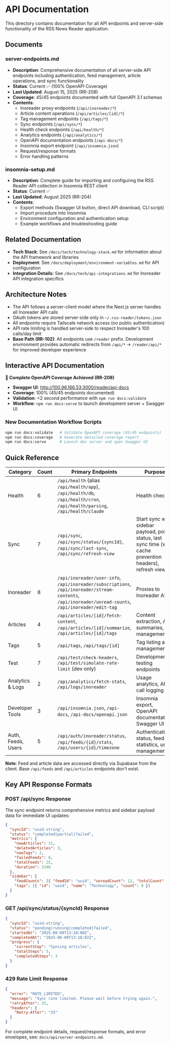 # API Documentation

This directory contains documentation for all API endpoints and server-side functionality of the RSS News Reader application.

## Documents

### server-endpoints.md

- **Description**: Comprehensive documentation of all server-side API endpoints including authentication, feed management, article operations, and sync functionality
- **Status**: Current ✅ (100% OpenAPI Coverage)
- **Last Updated**: August 15, 2025 (RR-208)
- **Coverage**: 45/45 endpoints documented with full OpenAPI 3.1 schemas
- **Contents**:
  - Inoreader proxy endpoints (`/api/inoreader/*`)
  - Article content operations (`/api/articles/[id]/*`)
  - Tag management endpoints (`/api/tags/*`)
  - Sync endpoints (`/api/sync/*`)
  - Health check endpoints (`/api/health/*`)
  - Analytics endpoints (`/api/analytics/*`)
  - OpenAPI documentation endpoints (`/api-docs/*`)
  - Insomnia export endpoint (`/api/insomnia.json`)
  - Request/response formats
  - Error handling patterns

### insomnia-setup.md

- **Description**: Complete guide for importing and configuring the RSS Reader API collection in Insomnia REST client
- **Status**: Current ✅
- **Last Updated**: August 2025 (RR-204)
- **Contents**:
  - Export methods (Swagger UI button, direct API download, CLI script)
  - Import procedure into Insomnia
  - Environment configuration and authentication setup
  - Example workflows and troubleshooting guide

## Related Documentation

- **Tech Stack**: See `/docs/tech/technology-stack.md` for information about the API framework and libraries
- **Deployment**: See `/docs/deployment/environment-variables.md` for API configuration
- **Integration Details**: See `/docs/tech/api-integrations.md` for Inoreader API integration specifics

## Architecture Notes

- The API follows a server-client model where the Next.js server handles all Inoreader API calls
- OAuth tokens are stored server-side only in `~/.rss-reader/tokens.json`
- All endpoints require Tailscale network access (no public authentication)
- API rate limiting is handled server-side to respect Inoreader's 100 calls/day limit
- **Base Path (RR-102)**: All endpoints use `/reader` prefix. Development environment provides automatic redirects from `/api/*` → `/reader/api/*` for improved developer experience

## Interactive API Documentation

**🎯 Complete OpenAPI Coverage Achieved (RR-208)**

- **Swagger UI**: http://100.96.166.53:3000/reader/api-docs
- **Coverage**: 100% (45/45 endpoints documented)
- **Validation**: <2 second performance with `npm run docs:validate`
- **Workflow**: `npm run docs:serve` to launch development server + Swagger UI

### New Documentation Workflow Scripts

```bash
npm run docs:validate   # Validate OpenAPI coverage (45/45 endpoints)
npm run docs:coverage   # Generate detailed coverage report
npm run docs:serve      # Launch dev server and open Swagger UI
```

## Quick Reference

| Category           | Count | Primary Endpoints                                                                                                                                       | Purpose                                                                                                     |
| ------------------ | ----- | ------------------------------------------------------------------------------------------------------------------------------------------------------- | ----------------------------------------------------------------------------------------------------------- |
| Health             | 6     | `/api/health` (alias `/api/health/app`), `/api/health/db`, `/api/health/cron`, `/api/health/parsing`, `/api/health/claude`                              | Health checks                                                                                               |
| Sync               | 7     | `/api/sync`, `/api/sync/status/{syncId}`, `/api/sync/last-sync`, `/api/sync/refresh-view`                                                               | Start sync with sidebar payload, poll status, last sync time (with cache prevention headers), refresh views |
| Inoreader          | 8     | `/api/inoreader/user-info`, `/api/inoreader/subscriptions`, `/api/inoreader/stream-contents`, `/api/inoreader/unread-counts`, `/api/inoreader/edit-tag` | Proxies to Inoreader API                                                                                    |
| Articles           | 4     | `/api/articles/[id]/fetch-content`, `/api/articles/[id]/summarize`, `/api/articles/[id]/tags`                                                           | Content extraction, AI summaries, tag management                                                            |
| Tags               | 5     | `/api/tags`, `/api/tags/[id]`                                                                                                                           | Tag listing and management                                                                                  |
| Test               | 7     | `/api/test/check-headers`, `/api/test/simulate-rate-limit` (dev only)                                                                                   | Development testing endpoints                                                                               |
| Analytics & Logs   | 2     | `/api/analytics/fetch-stats`, `/api/logs/inoreader`                                                                                                     | Usage analytics, API call logging                                                                           |
| Developer Tools    | 3     | `/api/insomnia.json`, `/api-docs`, `/api-docs/openapi.json`                                                                                             | Insomnia export, OpenAPI documentation, Swagger UI                                                          |
| Auth, Feeds, Users | 5     | `/api/auth/inoreader/status`, `/api/feeds/{id}/stats`, `/api/users/{id}/timezone`                                                                       | Authentication status, feed statistics, user management                                                     |

**Note**: Feed and article data are accessed directly via Supabase from the client. Base `/api/feeds` and `/api/articles` endpoints don't exist.

## Key API Response Formats

### POST /api/sync Response

The sync endpoint returns comprehensive metrics and sidebar payload data for immediate UI updates:

```json
{
  "syncId": "uuid-string",
  "status": "completed|partial|failed",
  "metrics": {
    "newArticles": 15,
    "deletedArticles": 3,
    "newTags": 2,
    "failedFeeds": 0,
    "totalFeeds": 25,
    "duration": 2340
  },
  "sidebar": {
    "feedCounts": [{ "feedId": "uuid", "unreadCount": 12, "totalCount": 45 }],
    "tags": [{ "id": "uuid", "name": "Technology", "count": 8 }]
  }
}
```

### GET /api/sync/status/{syncId} Response

```json
{
  "syncId": "uuid-string",
  "status": "pending|running|completed|failed",
  "startedAt": "2025-08-09T13:18:00Z",
  "completedAt": "2025-08-09T13:18:02Z",
  "progress": {
    "currentStep": "Syncing articles",
    "totalSteps": 5,
    "completedSteps": 3
  }
}
```

### 429 Rate Limit Response

```json
{
  "error": "RATE_LIMITED",
  "message": "Sync rate limited. Please wait before trying again.",
  "retryAfter": 25,
  "headers": {
    "Retry-After": "25"
  }
}
```

For complete endpoint details, request/response formats, and error envelopes, see: `docs/api/server-endpoints.md`.
